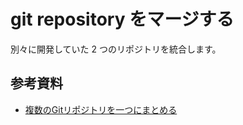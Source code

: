 # git repository をマージする

別々に開発していた 2 つのリポジトリを統合します。

## 参考資料

- [複数のGitリポジトリを一つにまとめる][miutex]

[miutex]: https://qiita.com/miutex/items/bad5021964f529d6f690

